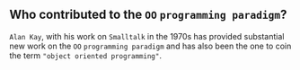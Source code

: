 Who contributed to the `OO` `programming paradigm`?
---
`Alan Kay`, with his work on `Smalltalk` in the 1970s has provided substantial new work on the `OO` `programming paradigm` and has also been the one to coin the term `"object oriented programming"`.